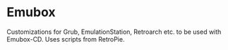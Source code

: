 # Emubox
Customizations for Grub, EmulationStation, Retroarch etc. to be used with Emubox-CD. Uses scripts from RetroPie.
